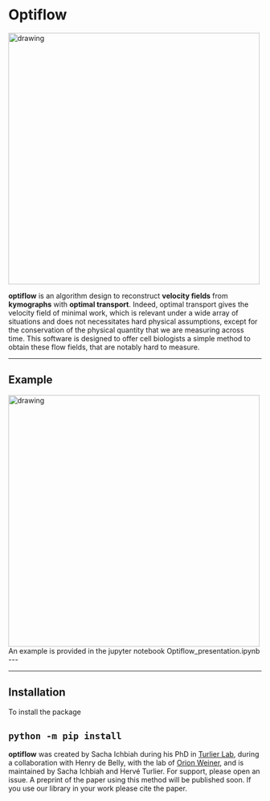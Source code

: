 # Optiflow
<img src="Images/optiflow_logo.png" alt="drawing" width="500"/>

**optiflow** is an algorithm design to reconstruct **velocity fields** from **kymographs** with **optimal transport**. Indeed, optimal transport gives the velocity field of minimal work, which is relevant under a wide array of situations and does not necessitates hard physical assumptions, except for the conservation of the physical quantity that we are measuring across time.
This software is designed to offer cell biologists a simple method to obtain these flow fields, that are notably hard to measure.


---
## Example
<img src="Images/optiflow_example.png" alt="drawing" width="500"/>
An example is provided in the jupyter notebook Optiflow_presentation.ipynb
---

---
## Installation
To install the package 

`python -m pip install`
---

**optiflow** was created by Sacha Ichbiah during his PhD in [Turlier Lab](https://www.turlierlab.com), during a collaboration with Henry de Belly, with the lab of [Orion Weiner](https://weinerlab.com), and is maintained by Sacha Ichbiah and Hervé Turlier. For support, please open an issue.
A preprint of the paper using this method will be published soon. If you use our library in your work please cite the paper.


